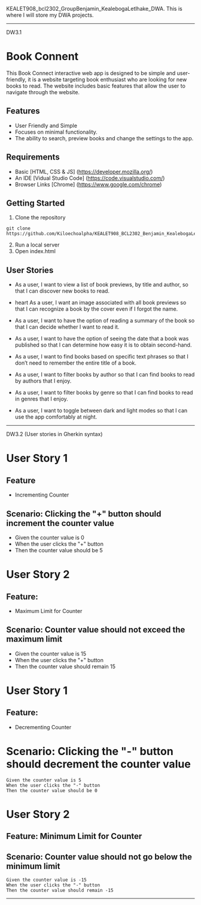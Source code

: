 KEALET908_bcl2302_GroupBenjamin_KealebogaLetlhake_DWA.
This is where I will store my DWA projects.

________________________________________________________________________________________________________________________________________________________________
DW3.1 

# Book Connent 

This Book Connect interactive web app is designed to be simple and user-friendly, it is a website targeting book enthusiast who are looking for new books to read. The website includes basic features that allow the user to navigate through the website.

## Features 

- User Friendly and Simple
- Focuses on minimal functionality.
- The ability to search, preview books and change the settings to the app.

## Requirements

- Basic [HTML, CSS & JS] (https://developer.mozilla.org/)
- An IDE [Vidual Studio Code] (https://code.visualstudio.com/)
- Browser Links [Chrome] (https://www.google.com/chrome)

## Getting Started
1. Clone the repository
```
git clone https://github.com/Kiloechoalpha/KEALET908_BCL2302_Benjamin_KealebogaLetlhake_ITW9.git
```
2. Run a local server
3. Open index.html
 

## User Stories 

- As a user, I want to view a list of book previews, by title and author, so that I can discover new books to read.

- heart As a user, I want an image associated with all book previews so that I can recognize a book by the cover even if I forgot the name.

- As a user, I want to have the option of reading a summary of the book so that I can decide whether I want to read it.

- As a user, I want to have the option of seeing the date that a book was published so that I can determine how easy it is to obtain second-hand.

- As a user, I want to find books based on specific text phrases so that I don’t need to remember the entire title of a book.

- As a user, I want to filter books by author so that I can find books to read by authors that I enjoy.

- As a user, I want to filter books by genre so that I can find books to read in genres that I enjoy.

- As a user, I want to toggle between dark and light modes so that I can use the app comfortably at night.
________________________________________________________________________________________________________________________________________________________________

DW3.2 (User stories in Gherkin syntax)

# User Story 1

## Feature
- Incrementing Counter
 
## Scenario: Clicking the "+" button should increment the counter value
- Given the counter value is 0
- When the user clicks the "+" button
- Then the counter value should be 5


# User Story 2

## Feature:
- Maximum Limit for Counter

## Scenario: Counter value should not exceed the maximum limit
- Given the counter value is 15
- When the user clicks the "+" button
- Then the counter value should remain 15

# User Story 1

## Feature:
- Decrementing Counter

# Scenario: Clicking the "-" button should decrement the counter value
    Given the counter value is 5
    When the user clicks the "-" button
    Then the counter value should be 0


# User Story 2
## Feature: Minimum Limit for Counter


## Scenario: Counter value should not go below the minimum limit
    Given the counter value is -15
    When the user clicks the "-" button
    Then the counter value should remain -15
  

________________________________________________________________________________________________________________________________________________________________